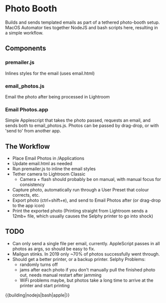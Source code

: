 # Photo Booth

Builds and sends templated emails as part of a tethered photo-booth setup. MacOS Automator ties together NodeJS and bash scripts here, resulting in a simple workflow.

## Components
### premailer.js
Inlines styles for the email (uses email.html) 

### email_photos.js
Email the photo after being processed in Lightroom

### Email Photos.app
Simple Applescript that takes the photo passed, requests an email, and sends both to email_photos.js. Photos can be passed by drag-drop, or with 'send to' from another app.

## The Workflow
- Place Email Photos in /Applications
- Update email.html as needed
- Run premailer.js to inline the email styles
- Tether camera to Lightroom Classic
	- Camera + flash should probably be on manual, with manual focus for consistency
- Capture photo, automatically run through a User Preset that colour corrects, etc.
- Export photo (ctrl+shift+e), and send to Email Photos after (or drag-drop to the app icon)
- Print the exported photo (Printing straight from Lightroom sends a 12mb+ file, which usually causes the Selphy printer to go into shock)

## TODO
- Can only send a single file per email, currently. AppleScript passes in all photos as args, so should be easy to fix.
- Mailgun stinks. In 2019 only ~70% of photos successfully went through. 
- Should get a better printer, or a backup printer. Selphy Problems:
	- randomly turns off
	- jams after each photo if you don't manually pull the finished photo out, needs manual restart after jamming
	- WiFi problems maybe, but photos take a long time to arrive at the printer and start printing

{{building|nodejs|bash|apple|}}
